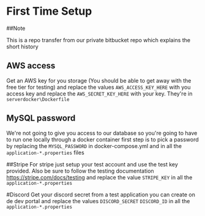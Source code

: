 # First Time Setup
##Note

This is a repo transfer from our private bitbucket repo which explains the short history
## AWS access
Get an AWS key for you storage (You should be able to get away with the free tier for testing)
and replace the values `AWS_ACCESS_KEY_HERE` with you access key and replace the `AWS_SECRET_KEY_HERE` with your key.
They're in `serverdocker\Dockerfile`

## MySQL password

We're not going to give you access to our database so you're going to have to run one locally through a docker container
first step is to pick a password by replacing the `MYSQL_PASSWORD` in docker-compose.yml and in all the `application-*.properties` files

##Stripe
For stripe just setup your test account and use the test key provided. Also be sure to follow the testing documentation https://stripe.com/docs/testing
and replace the value ``STRIPE_KEY`` in all the ``application-*.properties``

#Discord
Get your discord secret from a test application you can create on de dev portal and replace the values 
``DISCORD_SECRET`` ``DISCORD_ID`` in all the ``application-*.properties``


